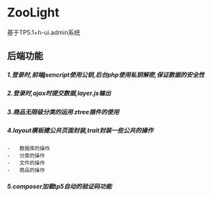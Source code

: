 # ZooLight
基于TP5.1+h-ui.admin系统
## 后端功能
##### 1.登录时,前端jsencript使用公钥,后台php使用私钥解密,保证数据的安全性
##### 2.登录时,ajax时提交数据,layer.js输出
##### 3.商品无限级分类的运用 ztree插件的使用
##### 4.layout模板建公共页面封装,trait封装一些公共的操作
    -   数据库的操作
    -   分类的操作
    -   文件的操作
    -   商品的操作
    
    
##### 5.composer加载tp5自动的验证码功能
    
